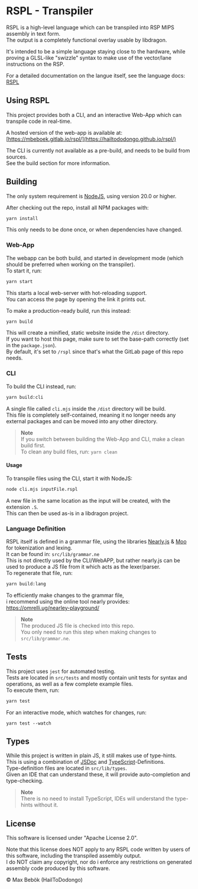 # RSPL - Transpiler

RSPL is a high-level language which can be transpiled into RSP MIPS assembly in text form.<br>
The output is a completely functional overlay usable by libdragon.

It's intended to be a simple language staying close to the hardware, while proving a GLSL-like "swizzle" syntax to make use of the vector/lane instructions on the RSP.

For a detailed documentation on the langue itself, see the language docs: [RSPL](Docs.md)

## Using RSPL

This project provides both a CLI, and an interactive Web-App which can transpile code in real-time.

A hosted version of the web-app is available at: [https://mbeboek.gitlab.io/rspl/](https://hailtododongo.github.io/rspl/) <br/>

The CLI is currently not available as a pre-build, and needs to be build from sources.<br/>
See the build section for more information.

## Building
The only system requirement is [NodeJS](https://nodejs.org/), using version 20.0 or higher.<br/>

After checking out the repo, install all NPM packages with:
```sh
yarn install
```
This only needs to be done once, or when dependencies have changed.

### Web-App
The webapp can be both build, and started in development mode (which should be preferred when working on the transpiler).<br/>
To start it, run:
```sh
yarn start
```
This starts a local web-server with hot-reloading support.<br>
You can access the page by opening the link it prints out.

To make a production-ready build, run this instead:
```sh
yarn build
```
This will create a minified, static website inside the `/dist` directory.<br>
If you want to host this page, make sure to set the base-path correctly (set in the `package.json`).<br>
By default, it's set to `/rspl` since that's what the GitLab page of this repo needs.<br>

### CLI
To build the CLI instead, run:
```sh
yarn build:cli
```
A single file called `cli.mjs` inside the `/dist` directory will be build.<br>
This file is completely self-contained, meaning it no longer needs any external packages and can be moved into any other directory.

> **Note**<br> 
> If you switch between building the Web-App and CLI, make a clean build first. <br>
> To clean any build files, run: `yarn clean`

#### Usage
To transpile files using the CLI, start it with NodeJS:
```sh
node cli.mjs inputFile.rspl
```
A new file in the same location as the input will be created, with the extension `.S`.<br>
This can then be used as-is in a libdragon project.

### Language Definition
RSPL itself is defined in a grammar file, using the libraries [Nearly.js](https://nearley.js.org/) & [Moo](https://github.com/no-context/moo) for tokenization and lexing.<br/>
It can be found in: `src/lib/grammar.ne`<br/>
This is not directly used by the CLI/WebAPP, but rather nearly.js can be used to produce a JS file from it which acts as the lexer/parser.<br/>
To regenerate that file, run:
```sh
yarn build:lang
```
To efficiently make changes to the grammar file,<br/>
i recommend using the online tool nearly provides: https://omrelli.ug/nearley-playground/

> **Note**<br> 
> The produced JS file is checked into this repo.<br/>
> You only need to run this step when making changes to `src/lib/grammar.ne`.

## Tests
This project uses `jest` for automated testing.<br>
Tests are located in `src/tests` and mostly contain unit tests for syntax and operations, as well as a few complete example files.<br/>
To execute them, run:
```sh
yarn test
```
For an interactive mode, which watches for changes, run:
```
yarn test --watch
```

## Types
While this project is written in plain JS, it still makes use of type-hints.<br>
This is using a combination of [JSDoc](https://jsdoc.app/) and [TypeScript](https://www.typescriptlang.org/)-Definitions.<br>
Type-definition files are located in `src/lib/types`.<br>
Given an IDE that can understand these, it will provide auto-completion and type-checking.

> **Note**<br>
> There is no need to install TypeScript, IDEs will understand the type-hints without it.

## License
This software is licensed under "Apache License 2.0".<br>

Note that this license does NOT apply to any RSPL code written by users of this software, including the transpiled assembly output.<br>
I do NOT claim any copyright, nor do i enforce any restrictions on generated assembly code produced by this software.

© Max Bebök (HailToDodongo)
